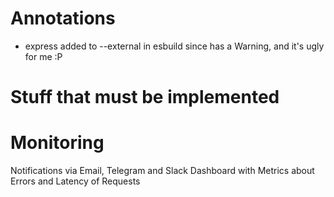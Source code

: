# Annotations

- express added to --external in esbuild since has a Warning, and it's ugly for me :P

# Stuff that must be implemented

# Monitoring
Notifications via Email, Telegram and Slack
Dashboard with Metrics about Errors and Latency of Requests

